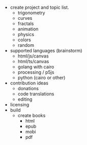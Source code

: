 - create project and topic list.
  - trigonometry
  - curves
  - fractals
  - animation
  - physics
  - colors
  - random
- supported languages (brainstorm)
  - html/js/canvas
  - html/ts/canvas
  - golang with cairo
  - processing / p5js
  - python (cairo or other)
- contribution ideas
  - donations
  - code translations
  - editing
- licensing
- build
  - create books
    - html
    - epub
    - mobi
    - pdf

